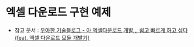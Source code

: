 # 엑셀 다운로드 구현 예제
- 참고 문서 : [우아한 기술블로그 - 아 엑셀다운로드 개발,,, 쉽고 빠르게 하고 싶다 (feat. 엑셀 다운로드 모듈 개발기)](https://techblog.woowahan.com/2698/)
